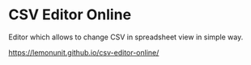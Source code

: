 # CSV Editor Online

Editor which allows to change CSV in spreadsheet view in simple way.

https://lemonunit.github.io/csv-editor-online/